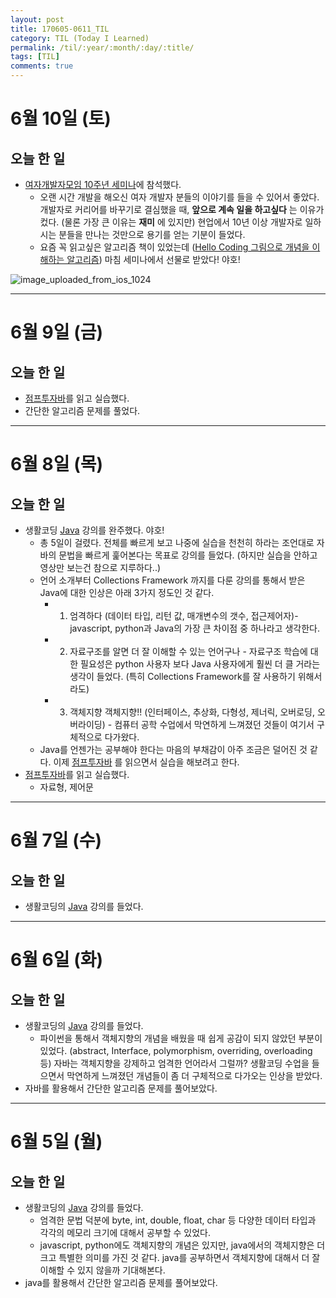 ```yaml
---
layout: post
title: 170605-0611_TIL
category: TIL (Today I Learned)
permalink: /til/:year/:month/:day/:title/
tags: [TIL]
comments: true
---
```



# 6월 10일 (토)
## 오늘 한 일
- [여자개발자모임 10주년 세미나](http://korea-womendevelopers.org/)에 참석했다.
  - 오랜 시간 개발을 해오신 여자 개발자 분들의 이야기를 들을 수 있어서 좋았다. 개발자로 커리어를 바꾸기로 결심했을 때, **앞으로 계속 일을 하고싶다** 는 이유가 컸다. (물론 가장 큰 이유는 **재미** 에 있지만) 현업에서 10년 이상 개발자로 일하시는 분들을 만나는 것만으로 용기를 얻는 기분이 들었다.
  - 요즘 꼭 읽고싶은 알고리즘 책이 있었는데 ([Hello Coding 그림으로 개념을 이해하는 알고리즘](http://www.hanbit.co.kr/store/books/look.php?p_code=B5896248244)) 마침 세미나에서 선물로 받았다! 야호!

![image_uploaded_from_ios_1024](http://i.imgur.com/IsnpqOF.jpg)


---

# 6월 9일 (금)
## 오늘 한 일
- [점프투자바](https://wikidocs.net/book/31)를 읽고 실습했다.
- 간단한 알고리즘 문제를 풀었다.

---

# 6월 8일 (목)
## 오늘 한 일
- 생활코딩 [Java](https://opentutorials.org/course/1223/4551) 강의를 완주했다. 야호!
  - 총 5일이 걸렸다. 전체를 빠르게 보고 나중에 실습을 천천히 하라는 조언대로 자바의 문법을 빠르게 훑어본다는 목표로 강의를 들었다. (하지만 실습을 안하고 영상만 보는건 참으로 지루하다..)
  - 언어 소개부터 Collections Framework 까지를 다룬 강의를 통해서 받은 Java에 대한 인상은 아래 3가지 정도인 것 같다.
    - 1) 엄격하다 (데이터 타입, 리턴 값, 매개변수의 갯수, 접근제어자)- javascript, python과 Java의 가장 큰 차이점 중 하나라고 생각한다.
    - 2) 자료구조를 알면 더 잘 이해할 수 있는 언어구나 - 자료구조 학습에 대한 필요성은 python 사용자 보다 Java 사용자에게 훨씬 더 클 거라는 생각이 들었다. (특히 Collections Framework를 잘 사용하기 위해서라도)
    - 3) 객체지향 객체지향!! (인터페이스, 추상화, 다형성, 제너릭, 오버로딩, 오버라이딩) - 컴퓨터 공학 수업에서 막연하게 느껴졌던 것들이 여기서 구체적으로 다가왔다.
  - Java를 언젠가는 공부해야 한다는 마음의 부채감이 아주 조금은 덜어진 것 같다. 이제 [점프투자바](https://wikidocs.net/book/31) 를 읽으면서 실습을 해보려고 한다.
- [점프투자바](https://wikidocs.net/book/31)를 읽고 실습했다.
  - 자료형, 제어문

---

# 6월 7일 (수)
## 오늘 한 일
- 생활코딩의  [Java](https://opentutorials.org/course/1223/4551) 강의를 들었다.

---

# 6월 6일 (화)
## 오늘 한 일
- 생활코딩의  [Java](https://opentutorials.org/course/1223/4551) 강의를 들었다.
	- 파이썬을 통해서 객체지향의 개념을 배웠을 때 쉽게 공감이 되지 않았던 부분이 있었다. (abstract, Interface, polymorphism, overriding, overloading 등)
	  자바는 객체지향을 강제하고 엄격한 언어라서 그럴까? 생활코딩 수업을 들으면서 막연하게 느껴졌던 개념들이 좀 더 구체적으로 다가오는 인상을 받았다.
- 자바를 활용해서 간단한 알고리즘 문제를 풀어보았다.

---

# 6월 5일 (월)
## 오늘 한 일
- 생활코딩의  [Java](https://opentutorials.org/course/1223/4551) 강의를 들었다.
	- 엄격한 문법 덕분에 byte, int, double, float, char 등 다양한 데이터 타입과 각각의 메모리 크기에 대해서 공부할 수 있었다.  
	- javascript, python에도 객체지향의 개념은 있지만, java에서의 객체지향은 더 크고 특별한 의미를 가진 것 같다. java를 공부하면서 객체지향에 대해서 더 잘 이해할 수 있지 않을까 기대해본다.
- java를 활용해서 간단한 알고리즘 문제를 풀어보았다.
